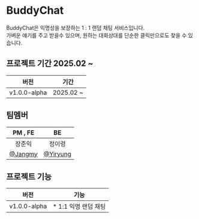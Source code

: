 # BuddyChat

BuddyChat은 익명성을 보장하는 1 : 1 랜덤 채팅 서비스입니다.   
가벼운 얘기를 주고 받을수 있으며, 원하는 대화상대를 단순한 클릭만으로도 찾을 수 있습니다.   

## 프로젝트 기간 2025.02 ~
| 버전 | 기간 |
| :--: | :--: | 
| v1.0.0-alpha | 2025.02 ~ |

## 팀멤버
| PM , FE | BE |
| :--: | :--: | 
| 장준익 | 정이령 |  
| [@Jangmy](https://github.com/JangIkIk?tab=repositories) | [@Yiryung](https://github.com/JungYiryung) |  
 
## 프로젝트 기능
| 버전 | 기능 |
| :--: | :--: | 
| v1.0.0-alpha | * 1:1 익명 랜덤 채팅 |


